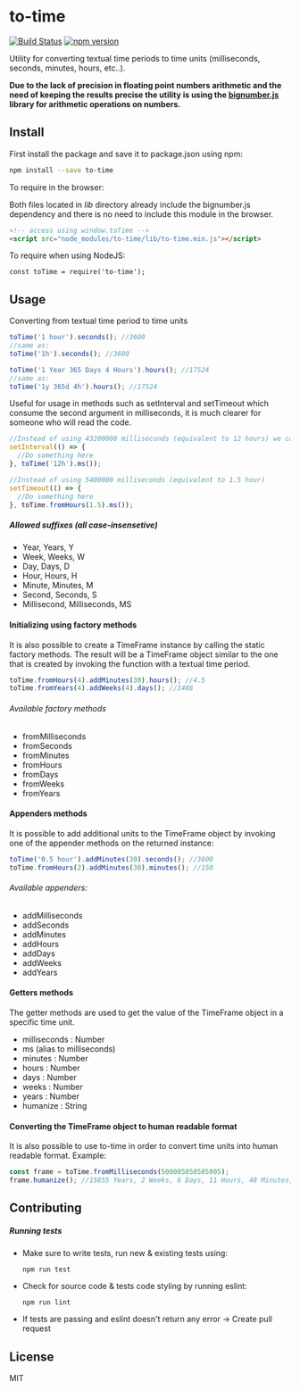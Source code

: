 # to-time
[![Build Status](https://travis-ci.org/hafuta/to-time.svg?branch=master)](https://travis-ci.org/hafuta/to-time) [![npm version](https://badge.fury.io/js/to-time.svg)](https://badge.fury.io/js/to-time)

Utility for converting textual time periods to time units (milliseconds, seconds, minutes, hours, etc..).

**Due to the lack of precision in floating point numbers arithmetic and the need of keeping the results precise the utility is using the [bignumber.js](https://github.com/MikeMcl/bignumber.js/) library for arithmetic operations on numbers.**

## Install

First install the package and save it to package.json using npm:
```sh
npm install --save to-time
```

To require in the browser:

Both files located in _lib_ directory already include the bignumber.js dependency and there is no need to include this module in the browser.
```html
<!-- access using window.toTime -->
<script src="node_modules/to-time/lib/to-time.min.js"></script>
```

To require when using NodeJS:
```node
const toTime = require('to-time');
```

## Usage
Converting from textual time period to time units

```javascript
toTime('1 hour').seconds(); //3600
//same as:
toTime('1h').seconds(); //3600

toTime('1 Year 365 Days 4 Hours').hours(); //17524
//same as:
toTime('1y 365d 4h').hours(); //17524
```

Useful for usage in methods such as setInterval and setTimeout which consume the second argument in milliseconds, it is much clearer for someone who will read the code.
```javascript
//Instead of using 43200000 milliseconds (equivalent to 12 hours) we can do the following
setInterval(() => {
  //Do something here
}, toTime('12h').ms());

//Instead of using 5400000 milliseconds (equivalent to 1.5 hour)
setTimeout(() => {
  //Do something here
}, toTime.fromHours(1.5).ms());
```

##### Allowed suffixes (all case-insensetive)

* Year, Years, Y
* Week, Weeks, W
* Day, Days, D
* Hour, Hours, H
* Minute, Minutes, M
* Second, Seconds, S
* Millisecond, Milliseconds, MS


#### Initializing using factory methods
It is also possible to create a TimeFrame instance by calling the static factory methods.
The result will be a TimeFrame object similar to the one that is created by invoking the function with a textual time period.
```javascript
toTime.fromHours(4).addMinutes(30).hours(); //4.5
toTime.fromYears(4).addWeeks(4).days(); //1488
```
###### Available factory methods
* fromMilliseconds
* fromSeconds
* fromMinutes
* fromHours
* fromDays
* fromWeeks
* fromYears


#### Appenders methods
It is possible to add additional units to the TimeFrame object by invoking one of the appender methods on the returned instance:

```javascript
toTime('0.5 hour').addMinutes(30).seconds(); //3600
toTime.fromHours(2).addMinutes(30).minutes(); //150
```

###### Available appenders:
* addMilliseconds
* addSeconds
* addMinutes
* addHours
* addDays
* addWeeks
* addYears

#### Getters methods
The getter methods are used to get the value of the TimeFrame object in a specific time unit.
* milliseconds : Number
* ms (alias to milliseconds)
* minutes : Number
* hours : Number
* days : Number
* weeks : Number
* years : Number
* humanize : String

#### Converting the TimeFrame object to human readable format
It is also possible to use to-time in order to convert time units into human readable format.
Example:
```javascript
const frame = toTime.fromMilliseconds(500005050505005);
frame.humanize(); //15855 Years, 2 Weeks, 6 Days, 11 Hours, 48 Minutes, 25 Seconds, 5 Milliseconds
```

## Contributing

##### Running tests

* Make sure to write tests, run new & existing tests using:
  ```shell
  npm run test
  ```
  
* Check for source code & tests code styling by running eslint:
  ```shell
  npm run lint
  ```

* If tests are passing and eslint doesn't return any error -> Create pull request

## License
MIT
